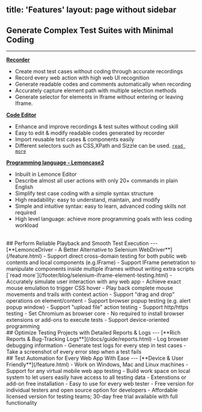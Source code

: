 title: 'Features'
layout: page without sidebar
---
## Generate Complex Test Suites with Minimal Coding  
---
[**Recorder**](/docs/guide/recorder.html)
- Create most test cases without coding through accurate recordings
- Record every web action with high web UI recognition  
- Generate readable codes and comments automatically when recording
- Accurately capture element path with multiple selection methods
- Generate selector for elements in Iframe without entering or leaving Iframe.

[**Code Editor**](/docs/code-editor/index.html)
- Enhance and improve recordings & test suites without coding skill
- Easy to edit & modify readable codes generated by recorder
- Import reusable test cases & components easily
- Different selectors such as CSS,XPath and Sizzle can be used. [`read more`](footer/blog/compare-selenium-selectors.html)

[**Programming language - Lemoncase2**](/docs/lemoncase2/index.html)
- Inbuilt in Lemonce Editor
- Describe almost all user actions with only 20+ commands in plain English
- Simplify test case coding with a simple syntax structure
- High readability: easy to understand, maintain, and modify
- Simple and intuitive syntax: easy to learn, advanced coding skills not required
- High level language: achieve more programming goals with less coding workload

<br/>
## Perform Reliable Playback and Smooth Test Execution
---
[**LemonceDriver - A Better Alternative to Selenium WebDriver**](/feature.html)
- Support direct cross-domain testing for both public web contents and local components (e.g.IFrame)
- Support IFrame penetration to manipulate components inside multiple iframes without writing extra scripts [`read more`](/footer/blog/selenium-iframe-element-testing.html)
- Accurately simulate user interaction with any web app
- Achieve exact mouse emulation to trigger CSS hover
- Play back complete mouse movements and trails with context action
- Support "drag and drop" operations on element/content
- Support browser popup testing (e.g. alert popup window)
- Support "upload file" action testing
- Support http/https testing
- Set Chromium as browser core
- No required to install  browser extensions or add-ons to execute tests
- Support device-oriented programming

<br/>
## Optimize Testing Projects with Detailed Reports & Logs
---
[**Rich Reports & Bug-Tracking Logs**](/docs/guide/reports.html)
- Log browser debugging information
- Generate test logs for every step in test cases
- Take a screenshot of every error step when a test fails

<br/>
## Test Automation for Every Web App With Ease
---
[**Device & User Friendly**](/feature.html)
- Work on Windows, Mac and Linux machines
- Support for any virtual mobile web app testing
- Build work space on local system to let users easily have access to all testing data
- Extenstions or add-on free installation
- Easy to use for every web tester
- Free version for individual testers and open source option for developers
- Affordable licensed version for testing teams; 30-day free trial available with full functionality
